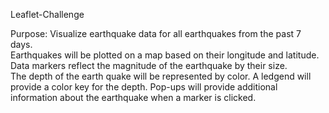 Leaflet-Challenge

Purpose: Visualize earthquake data for all earthquakes from the past 7 days.  
Earthquakes will be plotted on a map based on their longitude and latitude.
Data markers reflect the magnitude of the earthquake by their size.  
The depth of the earth quake will be represented by color. 
A ledgend will provide a color key for the depth.
Pop-ups will provide additional information about the earthquake when a marker is clicked.